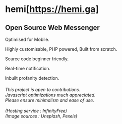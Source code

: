# hemi[https://hemi.ga]
<h2>Open Source Web Messenger</h2> 

Optimised for Mobile.

Highly customisable, PHP powered, Built from scratch. 

Source code beginner friendly. 

Real-time notification.

Inbuilt profanity detection.

<h6>
<i>This project is open to contributions.<br>
  Javascript optimizations much appreciated.<br>
Please ensure minimalism and ease of use.</i>
 <br>
  <br>
 (Hosting service : InfinityFree) <br>
 (Image sources   : Unsplash, Pexels)</p>
</h6>
